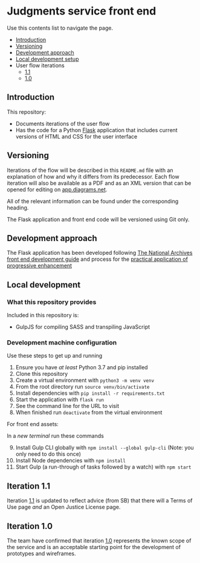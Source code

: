 # Judgments service front end

Use this contents list to navigate the page.

* [Introduction](#introduction)
* [Versioning](#versioning)
* [Development approach](#development-approach)
* [Local development setup](#local-development)
* User flow iterations
    * [1.1](#iteration-11)
    * [1.0](#iteration-10)

## Introduction

This repository:

* Documents iterations of the user flow
* Has the code for a Python [Flask](https://flask.palletsprojects.com/en/2.0.x/git) application that includes current versions of HTML and CSS for the user interface

## Versioning 

Iterations of the flow will be described in this `README.md` file with an explanation of how and why it differs from its predecessor. Each flow iteration will also be available as a PDF and as an XML version that can be opened for editing on [app.diagrams.net](https://app.diagrams.net). 

All of the relevant information can be found under the corresponding heading. 

The Flask application and front end code will be versioned using Git only.

## Development approach

The Flask application has been developed following [The National Archives front end development guide](https://github.com/nationalarchives/front-end-development-guide) and process for the [practical application of progressive enhancement](https://github.com/nationalarchives/front-end-development-guide)

## Local development

### What this repository provides

Included in this repository is: 

* GulpJS for compiling SASS and transpiling JavaScript

### Development machine configuration

Use these steps to get up and running

1. Ensure you have _at least_ Python 3.7 and pip installed
2. Clone this repository
3. Create a virtual environment with `python3 -m venv venv`
4. From the root directory run `source venv/bin/activate` 
5. Install dependencies with `pip install -r requirements.txt`
6. Start the application with `flask run`
7. See the command line for the URL to visit
8. When finished run `deactivate` from the virtual environment

For front end assets:

In a _new terminal_ run these commands

9. Install Gulp CLI globally with `npm install --global gulp-cli` (Note: you only need to do this once)
10. Install Node dependencies with `npm install`
11. Start Gulp (a run-through of tasks followed by a watch) with `npm start`

## Iteration 1.1

Iteration [1.1](user_flows/Iterations/1.1/1.1.drawio.pdf) is updated to reflect advice (from SB) that there will a Terms of Use page _and_ an Open Justice License page. 

## Iteration 1.0 

The team have confirmed that iteration [1.0](user_flows/Iterations/1.0/1.0.drawio.pdf) represents the known scope of the service and is an acceptable starting point for the development of prototypes and wireframes.